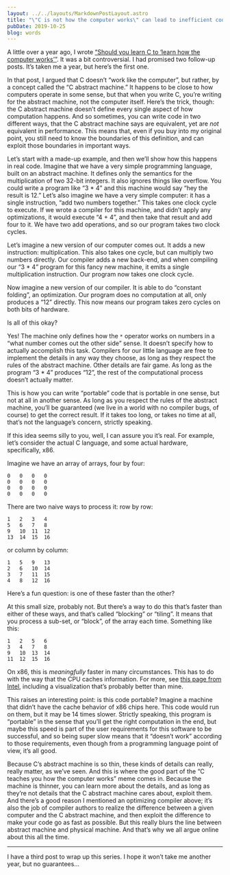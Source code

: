 ```yaml
---
layout: ../../layouts/MarkdownPostLayout.astro
title: "\"C is not how the computer works\" can lead to inefficient code"
pubDate: 2019-10-25
blog: words
---
```



A little over a year ago, I wrote [“Should you learn C to ‘learn how the computer works’”](https://words.steveklabnik.com/should-you-learn-c-to-learn-how-the-computer-works). It was a bit controversial. I had promised two follow-up posts. It’s taken me a year, but here’s the first one.

In that post, I argued that C doesn’t “work like the computer”, but rather, by a concept called the “C abstract machine.” It happens to be close to how computers operate in some sense, but that when you write C, you’re writing for the abstract machine, not the computer itself. Here’s the trick, though: the C abstract machine doesn’t define every single aspect of how computation happens. And so sometimes, you can write code in two different ways, that the C abstract machine says are equivalent, yet are *not* equivalent in performance. This means that, even if you buy into my original point, you still need to know the boundaries of this definition, and can exploit those boundaries in important ways.

Let’s start with a made-up example, and then we’ll show how this happens in real code. Imagine that we have a very simple programming language, built on an abstract machine. It defines only the semantics for the multiplication of two 32-bit integers. It also ignores things like overflow. You could write a program like “3 * 4” and this machine would say “hey the result is 12.” Let’s also imagine we have a very simple computer: it has a single instruction, “add two numbers together.” This takes one clock cycle to execute. If we wrote a compiler for this machine, and didn’t apply any optimizations, it would execute “4 + 4”, and then take that result and add four to it. We have two add operations, and so our program takes two clock cycles.

Let’s imagine a new version of our computer comes out. It adds a new instruction: multiplication. This also takes one cycle, but can multiply two numbers directly. Our compiler adds a new back-end, and when compiling our “3 * 4” program for this fancy new machine, it emits a single multiplication instruction. Our program now takes one clock cycle.

Now imagine a new version of our compiler. It is able to do “constant folding”, an optimization. Our program does no computation at all, only produces a “12” directly. This now means our program takes zero cycles on both bits of hardware.

Is all of this okay?

Yes! The machine only defines how the `*` operator works on numbers in a “what number comes out the other side” sense. It doesn’t specify how to actually accomplish this task. Compilers for our little language are free to implement the details in any way they choose, as long as they respect the rules of the abstract machine. Other details are fair game. As long as the program “3 * 4” produces “12”, the rest of the computational process doesn’t actually matter.

This is how you can write “portable” code that is portable in one sense, but not at all in another sense. As long as you respect the rules of the abstract machine, you’ll be guaranteed (we live in a world with no compiler bugs, of course) to get the correct result. If it takes too long, or takes no time at all, that’s not the language’s concern, strictly speaking.

If this idea seems silly to you, well, I can assure you it’s real. For example, let’s consider the actual C language, and some actual hardware, specifically, x86.

Imagine we have an array of arrays, four by four:

```plaintext
0	0	0	0
0	0	0	0
0	0	0	0
0	0	0	0
```

There are two naive ways to process it: row by row:

```plaintext
1	2	3	4
5	6	7	8
9	10	11	12
13	14	15	16
```

or column by column:

```plaintext
1	5	9	13	
2	6	10	14
3	7	11	15
4	8	12	16
```

Here’s a fun question: is one of these faster than the other?

At this small size, probably not. But there’s a way to do this that’s faster than either of these ways, and that’s called “blocking” or “tiling”. It means that you process a sub-set, or “block”, of the array each time. Something like this:

```plaintext
1	2	5	6
3	4	7	8
9	10	13	14
11	12	15	16
```

On x86, this is *meaningfully* faster in many circumstances. This has to do with the way that the CPU caches information. For more, see [this page from Intel](https://software.intel.com/en-us/articles/how-to-use-loop-blocking-to-optimize-memory-use-on-32-bit-intel-architecture), including a visualization that’s probably better than mine.

This raises an interesting point: is this code portable? Imagine a machine that didn’t have the cache behavior of x86 chips here. This code would run on them, but it may be 14 times slower. Strictly speaking, this program is “portable” in the sense that you’ll get the right computation in the end, but maybe this speed is part of the user requirements for this software to be successful, and so being super slow means that it “doesn’t work” according to those requirements, even though from a programming language point of view, it’s all good.

Because C’s abstract machine is so thin, these kinds of details can really, really matter, as we’ve seen. And this is where the good part of the “C teaches you how the computer works” meme comes in. Because the machine is thinner, you can learn more about the details, and as long as they’re not details that the C abstract machine cares about, exploit them. And there’s a good reason I mentioned an optimizing compiler above; it’s also the job of compiler authors to realize the difference between a given computer and the C abstract machine, and then exploit the difference to make your code go as fast as possible. But this really blurs the line between abstract machine and physical machine. And that’s why we all argue online about this all the time.

---

I have a third post to wrap up this series. I hope it won’t take me another year, but no guarantees…
